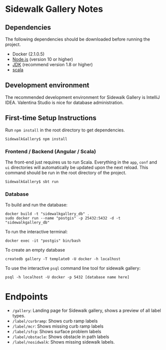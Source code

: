 # Sidewalk Gallery Notes
## Dependencies
The following dependencies should be downloaded before running the project.
* Docker (2.1.0.5)
* [Node.js](https://nodejs.org/) (version 10 or higher)
* [JDK](http://www.oracle.com/technetwork/java/javase/downloads/index.html) (recommend version 1.8 or higher)
* [scala](https://www.scala-lang.org/download/)

## Development environment
The recommended development environment for Sidewalk Gallery is IntelliJ IDEA. Valentina Studio is nice for database administration.

## First-time Setup Instructions
Run `npm install` in the root directory to get dependencies.
```
SidewalkGallery$ npm install
```

### Frontend / Backend (Angular / Scala)
The front-end just requires us to run Scala. Everything in the `app`, `conf` and `ui` directories will automatically be updated upon the next reload. This command should be run in the root directory of the project. 
```
SidewalkGallery$ sbt run
```

### Database
To build and run the database:
```
docker build -t "sidewalkgallery_db" .
sudo docker run --name "postgis" -p 25432:5432 -d -t "sidewalkgallery_db"
```

To run the interactive terminal:
```
docker exec -it "postgis" bin/bash
```

To create an empty database
```
createdb gallery -T template0 -U docker -h localhost
```

To use the interactive `psql` command line tool for sidewalk gallery:
```
psql -h localhost -U docker -p 5432 [database name here]
```

# Endpoints
* `/gallery`: Landing page for Sidewalk gallery, shows a preview of all label types.
* `/label/curbramp`: Shows curb ramp labels
* `/label/mcr`: Shows missing curb ramp labels
* `/label/sfcp`: Shows surface problem labels
* `/label/obstacle`: Shows obstacle in path labels
* `/label/nosidwalk`: Shows missing sidewalk labels.


